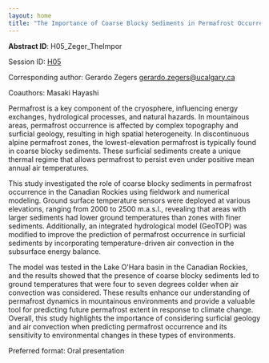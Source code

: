 ```yaml
---
layout: home
title: "The Importance of Coarse Blocky Sediments in Permafrost Occurrence in Mountain Environments."
---
```



**Abstract ID**: H05_Zeger_TheImpor

Session ID: [H05](.)

Corresponding author: Gerardo Zegers <a href="mailto:gerardo.zegers@ucalgary.ca">gerardo.zegers@ucalgary.ca</a>

Coauthors: Masaki Hayashi 

Permafrost is a key component of the cryosphere, influencing energy exchanges, hydrological processes, and natural hazards. In mountainous areas, permafrost occurrence is affected by complex topography and surficial geology, resulting in high spatial heterogeneity. In discontinuous alpine permafrost zones, the lowest-elevation permafrost is typically found in coarse blocky sediments. These surficial sediments create a unique thermal regime that allows permafrost to persist even under positive mean annual air temperatures. 
 
 This study investigated the role of coarse blocky sediments in permafrost occurrence in the Canadian Rockies using fieldwork and numerical modeling. Ground surface temperature sensors were deployed at various elevations, ranging from 2000 to 2500 m.a.s.l., revealing that areas with larger sediments had lower ground temperatures than zones with finer sediments. Additionally, an integrated hydrological model (GeoTOP) was modified to improve the prediction of permafrost occurrence in surficial sediments by incorporating temperature-driven air convection in the subsurface energy balance. 
 
 The model was tested in the Lake O'Hara basin in the Canadian Rockies, and the results showed that the presence of coarse blocky sediments led to ground temperatures that were four to seven degrees colder when air convection was considered. These results enhance our understanding of permafrost dynamics in mountainous environments and provide a valuable tool for predicting future permafrost extent in response to climate change. Overall, this study highlights the importance of considering surficial geology and air convection when predicting permafrost occurrence and its sensitivity to environmental changes in these types of environments.

Preferred format: Oral presentation

